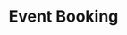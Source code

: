 <h1 align="center">Event Booking</h1>
<p align='center>"Event booking backend service</p>

## Tech stack
* Java 17 LTS (Jakarta)
* Spring
* Gradle
* Docker
* Postgres
* SOLID Principals | Clean Architecture
* JUnit
* SpringDocs

## Project Goals
- [x] Use clean architecture  
- [x] Apply unit test  
- [x] Use docker  
- [x] Use Swagger

## How to run?
```shell
docker-compose up -d
```
Then it will run in localhost:8080

## Docs
### Swagger UI
![swagger-ui](/docs/swagger-ui.png)

### Swagger Json
![swagger-json](/docs/swagger-json.png)
